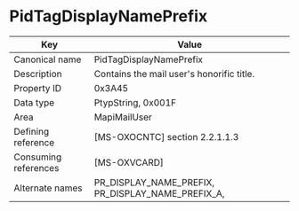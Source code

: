 # PidTagDisplayNamePrefix

| Key | Value |
|---|---|
| Canonical name | PidTagDisplayNamePrefix |
| Description | Contains the mail user's honorific title. |
| Property ID | 0x3A45 |
| Data type | PtypString, 0x001F |
| Area | MapiMailUser |
| Defining reference | [MS-OXOCNTC] section 2.2.1.1.3 |
| Consuming references | [MS-OXVCARD] |
| Alternate names | PR_DISPLAY_NAME_PREFIX, PR_DISPLAY_NAME_PREFIX_A, |
